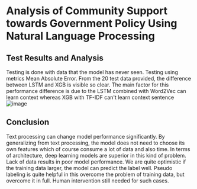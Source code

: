 # Analysis of Community Support towards Government Policy Using Natural Language Processing

## Test Results and Analysis
Testing is done with data that the model has never seen. Testing using
metrics Mean Absolute Error. From the 20 test data provided, the difference between LSTM and XGB is visible
so clear. The main factor for this performance difference is due to the LSTM combined with
Word2Vec can learn context whereas XGB with TF-IDF can't learn context
sentence
![image](https://user-images.githubusercontent.com/28501206/224891582-51c115a9-f924-4a97-98de-e0c7aafdba56.png)

## Conclusion
Text processing can change model performance significantly. By generalizing from
text processing, the model does not need to choose its own features which of course consume a lot of data and
also time. In terms of architecture, deep learning models are superior in this kind of problem.
Lack of data results in poor model performance. We are quite optimistic if the training data
larger, the model can predict the label well. Pseudo labeling is quite helpful in this
overcome the problem of training data, but overcome it in full. Human intervention
still needed for such cases.
